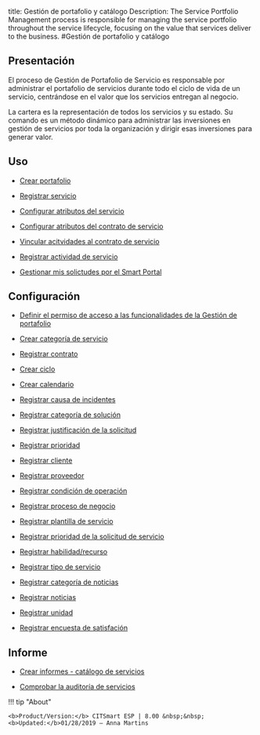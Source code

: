 title: Gestión de portafolio y catálogo
Description: The Service Portfolio Management process is responsible for managing the service portfolio throughout the service lifecycle, focusing on the value that services deliver to the business.
#Gestión de portafolio y catálogo

Presentación
----------------

El proceso de Gestión de Portafolio de Servicio es responsable por administrar el portafolio de servicios durante todo el ciclo de vida de un servicio, centrándose en el valor que los servicios entregan al negocio.

La cartera es la representación de todos los servicios y su estado. Su comando es un método dinámico para administrar las inversiones en gestión de servicios por toda la organización y dirigir esas inversiones para generar valor.

Uso
-------

- [Crear portafolio](/es-es/citsmart-esp-8/processes/portfolio-and-catalog/use/create-the-portfolio.html)

- [Registrar servicio](/es-es/citsmart-esp-8/processes/portfolio-and-catalog/use/register-a-service.html)

- [Configurar atributos del servicio](/es-es/citsmart-esp-8/processes/portfolio-and-catalog/use/configure-services-attributes.html)

- [Configurar atributos del contrato de servicio](/es-es/citsmart-esp-8/processes/portfolio-and-catalog/use/service-contract-attributes.html)

- [Vincular acitvidades al contrato de servicio](/es-es/citsmart-esp-8/processes/portfolio-and-catalog/use/link-activity-to-service-contract.html)

- [Registrar actividad de servicio](/es-es/citsmart-esp-8/processes/portfolio-and-catalog/use/register-service-activity.html)

- [Gestionar mis solictudes por el Smart Portal](/es-es/citsmart-esp-8/processes/portfolio-and-catalog/use/request-through-Smart-Portal.html)

Configuración
-----------------

- [Definir el permiso de acceso a las funcionalidades de la Gestión de portafolio](/es-es/citsmart-esp-8/initial-settings/access-settings/profile/portfolio-management.html)

- [Crear categoría de servicio](/es-es/citsmart-esp-8/processes/portfolio-and-catalog/configuration/create-service-category.html)

- [Registrar contrato](/es-es/citsmart-esp-8/processes/portfolio-and-catalog/configuration/register-contract.html)

- [Crear ciclo](/es-es/citsmart-esp-8/platform-administration/time/create-cycle.html)

- [Crear calendario](/es-es/citsmart-esp-8/platform-administration/time/create-calendar.html)

- [Registrar causa de incidentes](/es-es/citsmart-esp-8/processes/portfolio-and-catalog/configuration/register-cause-incidentes.html)

- [Registrar categoría de solución](/es-es/citsmart-esp-8/processes/portfolio-and-catalog/configuration/register-solution-category.html)

- [Registrar justificación de la solicitud](/es-es/citsmart-esp-8/processes/portfolio-and-catalog/configuration/register-request-justification.html)

- [Registrar prioridad](/es-es/citsmart-esp-8/processes/portfolio-and-catalog/configuration/register-priority.html)

- [Registrar cliente](/es-es/citsmart-esp-8/processes/portfolio-and-catalog/configuration/register-client.html)

- [Registrar proveedor](/es-es/citsmart-esp-8/processes/portfolio-and-catalog/configuration/register-provider.html)

- [Registrar condición de operación](/es-es/citsmart-esp-8/processes/portfolio-and-catalog/configuration/register-operating-condition.html)

- [Registrar proceso de negocio](/es-es/citsmart-esp-8/processes/portfolio-and-catalog/configuration/register-business-process.html)

- [Registrar plantilla de servicio](/es-es/citsmart-esp-8/processes/portfolio-and-catalog/configuration/register-service-template.html)

- [Registrar prioridad de la solicitud de servicio](/es-es/citsmart-esp-8/processes/portfolio-and-catalog/configuration/register-service-request-priority.html)

- [Registrar habilidad/recurso](/es-es/citsmart-esp-8/processes/portfolio-and-catalog/configuration/register-skill-resource.html)

- [Registrar tipo de servicio](/es-es/citsmart-esp-8/processes/portfolio-and-catalog/configuration/register-type-of-service.html)

- [Registrar categoría de noticias](/es-es/citsmart-esp-8/processes/portfolio-and-catalog/configuration/register-news-category.html)

- [Registrar noticias](/es-es/citsmart-esp-8/processes/portfolio-and-catalog/configuration/register-news.html)

- [Registrar unidad](/es-es/citsmart-esp-8/platform-administration/region-and-language/register-unit.html)

- [Registrar encuesta de satisfación](/es-es/citsmart-esp-8/processes/portfolio-and-catalog/configuration/register-satisfaction-survey.html)

Informe
----------

- [Crear informes - catálogo de servicios](/es-es/citsmart-esp-8/processes/portfolio-and-catalog/configuration/reports-service-catalog.html)

- [Comprobar la auditoría de servicios](/es-es/citsmart-esp-8/processes/portfolio-and-catalog/use/service-audit.htmlm)

!!! tip "About"

    <b>Product/Version:</b> CITSmart ESP | 8.00 &nbsp;&nbsp;
    <b>Updated:</b>01/28/2019 – Anna Martins
